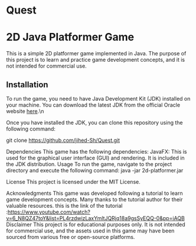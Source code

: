 # Quest
# 2D Java Platformer Game

This is a simple 2D platformer game implemented in Java. The purpose of this project is to learn and practice game development concepts, and it is not intended for commercial use.

## Installation

To run the game, you need to have Java Development Kit (JDK) installed on your machine. You can download the latest JDK from the official Oracle website [here](https://www.oracle.com/java/technologies/javase-jdk11-downloads.html).\n

Once you have installed the JDK, you can clone this repository using the following command:


git clone https://github.com/jihed-Sh/Quest.git 

Dependencies
This game has the following dependencies:
JavaFX: This is used for the graphical user interface (GUI) and rendering. It is included in the JDK distribution.
Usage
To run the game, navigate to the project directory and execute the following command:
java -jar 2d-platformer.jar

License
This project is licensed under the MIT License.

Acknowledgments
This game was developed following a tutorial to learn game development concepts. Many thanks to the tutorial author for their valuable resources.
this is the link of the tutorial :https://www.youtube.com/watch?v=6_N8QZ47toY&list=PL4rzdwizLaxYmltJQRjq18a9gsSyEQQ-0&pp=iAQB
Disclaimer
This project is for educational purposes only. It is not intended for commercial use, and the assets used in this game may have been sourced from various free or open-source platforms.
